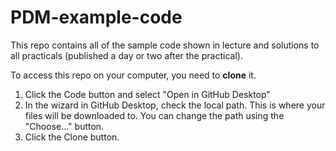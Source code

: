 # PDM-example-code

This repo contains all of the sample code shown in lecture and solutions to all practicals (published a day or two after the practical).

To access this repo on your computer, you need to **clone** it.
1. Click the Code button and select "Open in GitHub Desktop"
2. In the wizard in GitHub Desktop, check the local path. This is where your files will be downloaded to. You can change the path using the "Choose..." button.
3. Click the Clone button.

